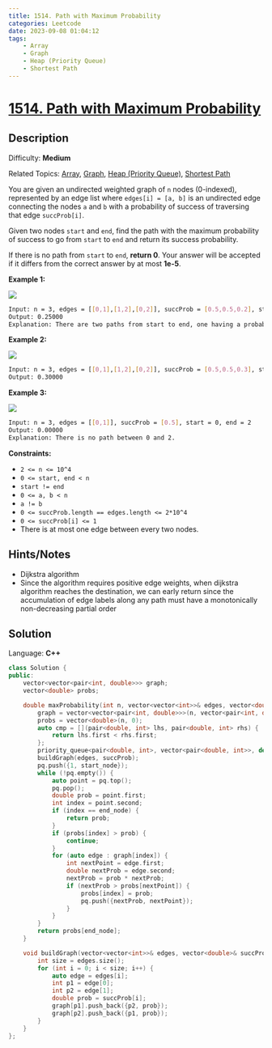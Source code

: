 ```yaml
---
title: 1514. Path with Maximum Probability
categories: Leetcode
date: 2023-09-08 01:04:12
tags:
    - Array
    - Graph
    - Heap (Priority Queue)
    - Shortest Path
---
```


# [1514\. Path with Maximum Probability](https://leetcode.com/problems/path-with-maximum-probability/)

## Description

Difficulty: **Medium**

Related Topics: [Array](https://leetcode.com/tag/https://leetcode.com/tag/array//), [Graph](https://leetcode.com/tag/https://leetcode.com/tag/graph//), [Heap (Priority Queue)](https://leetcode.com/tag/https://leetcode.com/tag/heap-priority-queue//), [Shortest Path](https://leetcode.com/tag/https://leetcode.com/tag/shortest-path//)

You are given an undirected weighted graph of `n` nodes (0-indexed), represented by an edge list where `edges[i] = [a, b]` is an undirected edge connecting the nodes `a` and `b` with a probability of success of traversing that edge `succProb[i]`.

Given two nodes `start` and `end`, find the path with the maximum probability of success to go from `start` to `end` and return its success probability.

If there is no path from `start` to `end`, **return 0**. Your answer will be accepted if it differs from the correct answer by at most **1e-5**.

**Example 1:**

**![](https://assets.leetcode.com/uploads/2019/09/20/1558_ex1.png)**

```bash
Input: n = 3, edges = [[0,1],[1,2],[0,2]], succProb = [0.5,0.5,0.2], start = 0, end = 2
Output: 0.25000
Explanation: There are two paths from start to end, one having a probability of success = 0.2 and the other has 0.5 * 0.5 = 0.25.
```

**Example 2:**

**![](https://assets.leetcode.com/uploads/2019/09/20/1558_ex2.png)**

```bash
Input: n = 3, edges = [[0,1],[1,2],[0,2]], succProb = [0.5,0.5,0.3], start = 0, end = 2
Output: 0.30000
```

**Example 3:**

**![](https://assets.leetcode.com/uploads/2019/09/20/1558_ex3.png)**

```bash
Input: n = 3, edges = [[0,1]], succProb = [0.5], start = 0, end = 2
Output: 0.00000
Explanation: There is no path between 0 and 2.
```

**Constraints:**

* `2 <= n <= 10^4`
* `0 <= start, end < n`
* `start != end`
* `0 <= a, b < n`
* `a != b`
* `0 <= succProb.length == edges.length <= 2*10^4`
* `0 <= succProb[i] <= 1`
* There is at most one edge between every two nodes.

## Hints/Notes

* Dijkstra algorithm
* Since the algorithm requires positive edge weights, when dijkstra algorithm reaches the
destination, we can early return since the accumulation of edge labels along any path must
have a monotonically non-decreasing partial order

## Solution

Language: **C++**

```C++
class Solution {
public:
    vector<vector<pair<int, double>>> graph;
    vector<double> probs;

    double maxProbability(int n, vector<vector<int>>& edges, vector<double>& succProb, int start_node, int end_node) {
        graph = vector<vector<pair<int, double>>>(n, vector<pair<int, double>>());
        probs = vector<double>(n, 0);
        auto cmp = [](pair<double, int> lhs, pair<double, int> rhs) {
            return lhs.first < rhs.first;
        };
        priority_queue<pair<double, int>, vector<pair<double, int>>, decltype(cmp)> pq(cmp);
        buildGraph(edges, succProb);
        pq.push({1, start_node});
        while (!pq.empty()) {
            auto point = pq.top();
            pq.pop();
            double prob = point.first;
            int index = point.second;
            if (index == end_node) {
                return prob;
            }
            if (probs[index] > prob) {
                continue;
            }
            for (auto edge : graph[index]) {
                int nextPoint = edge.first;
                double nextProb = edge.second;
                nextProb = prob * nextProb;
                if (nextProb > probs[nextPoint]) {
                    probs[index] = prob;
                    pq.push({nextProb, nextPoint});
                }
            }
        }
        return probs[end_node];
    }

    void buildGraph(vector<vector<int>>& edges, vector<double>& succProb) {
        int size = edges.size();
        for (int i = 0; i < size; i++) {
            auto edge = edges[i];
            int p1 = edge[0];
            int p2 = edge[1];
            double prob = succProb[i];
            graph[p1].push_back({p2, prob});
            graph[p2].push_back({p1, prob});
        }
    }
};
```
